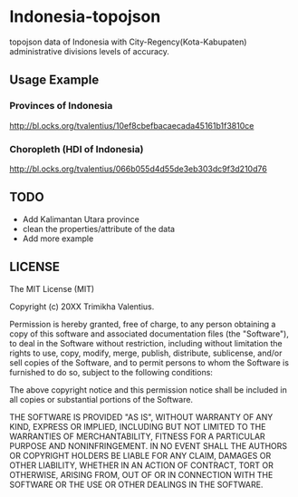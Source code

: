 # Indonesia-topojson


topojson data of Indonesia with City-Regency(Kota-Kabupaten) administrative divisions levels of accuracy. 

## Usage Example

### Provinces of Indonesia
http://bl.ocks.org/tvalentius/10ef8cbefbacaecada45161b1f3810ce

### Choropleth (HDI of Indonesia)
http://bl.ocks.org/tvalentius/066b055d4d55de3eb303dc9f3d210d76


## TODO

- Add Kalimantan Utara province
- clean the properties/attribute of the data
- Add more example

## LICENSE

The MIT License (MIT)

Copyright (c) 20XX Trimikha Valentius.

Permission is hereby granted, free of charge, to any person obtaining a copy of this software and associated documentation files (the "Software"), to deal in the Software without restriction, including without limitation the rights to use, copy, modify, merge, publish, distribute, sublicense, and/or sell copies of the Software, and to permit persons to whom the Software is furnished to do so, subject to the following conditions:

The above copyright notice and this permission notice shall be included in all copies or substantial portions of the Software.

THE SOFTWARE IS PROVIDED "AS IS", WITHOUT WARRANTY OF ANY KIND, EXPRESS OR IMPLIED, INCLUDING BUT NOT LIMITED TO THE WARRANTIES OF MERCHANTABILITY, FITNESS FOR A PARTICULAR PURPOSE AND NONINFRINGEMENT. IN NO EVENT SHALL THE AUTHORS OR COPYRIGHT HOLDERS BE LIABLE FOR ANY CLAIM, DAMAGES OR OTHER LIABILITY, WHETHER IN AN ACTION OF CONTRACT, TORT OR OTHERWISE, ARISING FROM, OUT OF OR IN CONNECTION WITH THE SOFTWARE OR THE USE OR OTHER DEALINGS IN THE SOFTWARE.

